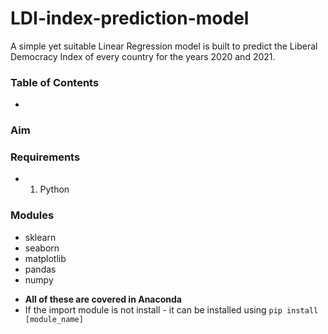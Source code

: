 # LDI-index-prediction-model
A simple yet suitable Linear Regression model is built to predict the Liberal Democracy Index of every country for the years 2020 and 2021.

### Table of Contents
* []()



### Aim


### 


### Requirements 
* 1) Python 

### **Modules**
- sklearn
- seaborn
- matplotlib
- pandas 
- numpy

* **All of these are covered in Anaconda**
* If the import module is not install - it can be installed using `pip install [module_name]`



